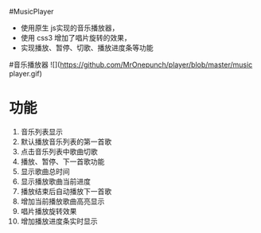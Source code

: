#MusicPlayer
- 使用原生 js实现的音乐播放器，
- 使用 css3 增加了唱片旋转的效果，
- 实现播放、暂停、切歌、播放进度条等功能

#音乐播放器
![](https://github.com/MrOnepunch/player/blob/master/music player.gif)

# 功能
1. 音乐列表显示
2. 默认播放音乐列表的第一首歌
3. 点击音乐列表中歌曲切歌
4. 播放、暂停、下一首歌功能
5. 显示歌曲总时间
6. 显示播放歌曲当前进度
7. 播放结束后自动播放下一首歌
8. 增加当前播放歌曲高亮显示
9. 唱片播放旋转效果
10. 增加播放进度条实时显示
